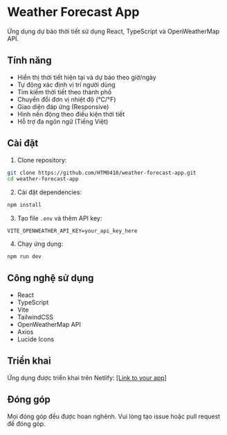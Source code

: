 # Weather Forecast App

Ứng dụng dự báo thời tiết sử dụng React, TypeScript và OpenWeatherMap API.

## Tính năng

- Hiển thị thời tiết hiện tại và dự báo theo giờ/ngày
- Tự động xác định vị trí người dùng
- Tìm kiếm thời tiết theo thành phố
- Chuyển đổi đơn vị nhiệt độ (°C/°F)
- Giao diện đáp ứng (Responsive)
- Hình nền động theo điều kiện thời tiết
- Hỗ trợ đa ngôn ngữ (Tiếng Việt)

## Cài đặt

1. Clone repository:
```bash
git clone https://github.com/HTM0410/weather-forecast-app.git
cd weather-forecast-app
```

2. Cài đặt dependencies:
```bash
npm install
```

3. Tạo file `.env` và thêm API key:
```
VITE_OPENWEATHER_API_KEY=your_api_key_here
```

4. Chạy ứng dụng:
```bash
npm run dev
```

## Công nghệ sử dụng

- React
- TypeScript
- Vite
- TailwindCSS
- OpenWeatherMap API
- Axios
- Lucide Icons

## Triển khai

Ứng dụng được triển khai trên Netlify: [[Link to your app]](https://truongminhhoang.netlify.app/)

## Đóng góp

Mọi đóng góp đều được hoan nghênh. Vui lòng tạo issue hoặc pull request để đóng góp.
